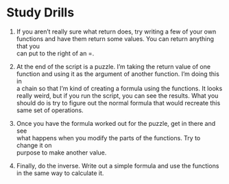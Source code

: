# Study Drills
 1. If you aren’t really sure what return does, try writing a few of your own  
 functions and have them return some values. You can return anything that you  
 can put to the right of an =.  

 2. At the end of the script is a puzzle. I’m taking the return value of one  
 function and using it as the argument of another function. I’m doing this in  
 a chain so that I’m kind of creating a formula using the functions. It looks  
 really weird, but if you run the script, you can see the results. What you  
 should do is try to figure out the normal formula that would recreate this  
 same set of operations.  

 3. Once you have the formula worked out for the puzzle, get in there and see  
 what happens when you modify the parts of the functions. Try to change it on  
 purpose to make another value.  

 4. Finally, do the inverse. Write out a simple formula and use the functions  
 in the same way to calculate it.
